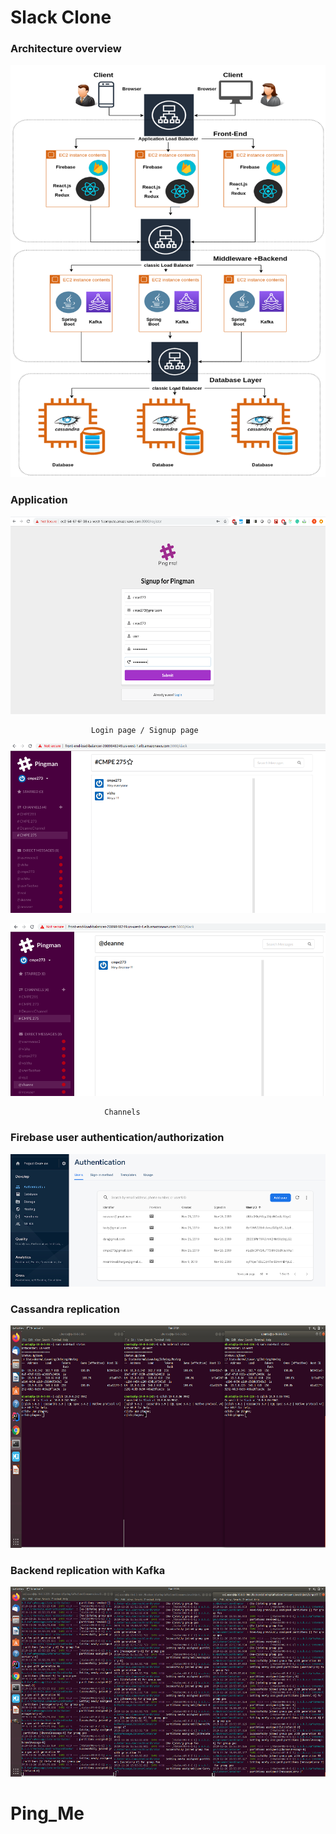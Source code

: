 # Slack Clone 

### Architecture overview

![Alt text](Picture1.png?raw=true "Architecture")

### Application

![Alt text](Picture2.png?raw=true "Architecture")

                      Login page / Signup page

![Alt text](Picture3.png?raw=true "Architecture") 

![Alt text](Picture4.png?raw=true "Architecture")

                         Channels

### Firebase user authentication/authorization

![Alt text](Picture5.png?raw=true "Architecture")

### Cassandra replication
  
![Alt text](Picture6.png?raw=true "Architecture") 

### Backend replication with Kafka

![Alt text](Picture7.png?raw=true "Architecture")
# Ping_Me 

